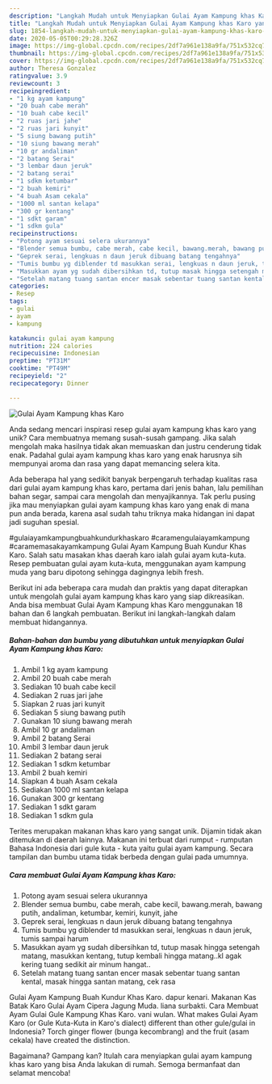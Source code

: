 ```yaml
---
description: "Langkah Mudah untuk Menyiapkan Gulai Ayam Kampung khas Karo yang Sempurna"
title: "Langkah Mudah untuk Menyiapkan Gulai Ayam Kampung khas Karo yang Sempurna"
slug: 1854-langkah-mudah-untuk-menyiapkan-gulai-ayam-kampung-khas-karo-yang-sempurna
date: 2020-05-05T00:29:28.326Z
image: https://img-global.cpcdn.com/recipes/2df7a961e138a9fa/751x532cq70/gulai-ayam-kampung-khas-karo-foto-resep-utama.jpg
thumbnail: https://img-global.cpcdn.com/recipes/2df7a961e138a9fa/751x532cq70/gulai-ayam-kampung-khas-karo-foto-resep-utama.jpg
cover: https://img-global.cpcdn.com/recipes/2df7a961e138a9fa/751x532cq70/gulai-ayam-kampung-khas-karo-foto-resep-utama.jpg
author: Theresa Gonzalez
ratingvalue: 3.9
reviewcount: 3
recipeingredient:
- "1 kg ayam kampung"
- "20 buah cabe merah"
- "10 buah cabe kecil"
- "2 ruas jari jahe"
- "2 ruas jari kunyit"
- "5 siung bawang putih"
- "10 siung bawang merah"
- "10 gr andaliman"
- "2 batang Serai"
- "3 lembar daun jeruk"
- "2 batang serai"
- "1 sdkm ketumbar"
- "2 buah kemiri"
- "4 buah Asam cekala"
- "1000 ml santan kelapa"
- "300 gr kentang"
- "1 sdkt garam"
- "1 sdkm gula"
recipeinstructions:
- "Potong ayam sesuai selera ukurannya"
- "Blender semua bumbu, cabe merah, cabe kecil, bawang.merah, bawang putih, andaliman, ketumbar, kemiri, kunyit, jahe"
- "Geprek serai, lengkuas n daun jeruk dibuang batang tengahnya"
- "Tumis bumbu yg diblender td masukkan serai, lengkuas n daun jeruk, tumis sampai harum"
- "Masukkan ayam yg sudah dibersihkan td, tutup masak hingga setengah matang, masukkan kentang, tutup kembali hingga matang..kl agak kering tuang sedikit air minum hangat.."
- "Setelah matang tuang santan encer masak sebentar tuang santan kental, masak hingga santan matang, cek rasa"
categories:
- Resep
tags:
- gulai
- ayam
- kampung

katakunci: gulai ayam kampung 
nutrition: 224 calories
recipecuisine: Indonesian
preptime: "PT31M"
cooktime: "PT49M"
recipeyield: "2"
recipecategory: Dinner

---
```



![Gulai Ayam Kampung khas Karo](https://img-global.cpcdn.com/recipes/2df7a961e138a9fa/751x532cq70/gulai-ayam-kampung-khas-karo-foto-resep-utama.jpg)

Anda sedang mencari inspirasi resep gulai ayam kampung khas karo yang unik? Cara membuatnya memang susah-susah gampang. Jika salah mengolah maka hasilnya tidak akan memuaskan dan justru cenderung tidak enak. Padahal gulai ayam kampung khas karo yang enak harusnya sih mempunyai aroma dan rasa yang dapat memancing selera kita.

Ada beberapa hal yang sedikit banyak berpengaruh terhadap kualitas rasa dari gulai ayam kampung khas karo, pertama dari jenis bahan, lalu pemilihan bahan segar, sampai cara mengolah dan menyajikannya. Tak perlu pusing jika mau menyiapkan gulai ayam kampung khas karo yang enak di mana pun anda berada, karena asal sudah tahu triknya maka hidangan ini dapat jadi suguhan spesial.

#gulaiayamkampungbuahkundurkhaskaro #caramengulaiayamkampung #caramemasakayamkampung Gulai Ayam Kampung Buah Kundur Khas Karo. Salah satu masakan khas daerah karo ialah gulai ayam kuta-kuta. Resep pembuatan gulai ayam kuta-kuta, menggunakan ayam kampung muda yang baru dipotong sehingga dagingnya lebih fresh.


Berikut ini ada beberapa cara mudah dan praktis yang dapat diterapkan untuk mengolah gulai ayam kampung khas karo yang siap dikreasikan. Anda bisa membuat Gulai Ayam Kampung khas Karo menggunakan 18 bahan dan 6 langkah pembuatan. Berikut ini langkah-langkah dalam membuat hidangannya.

<!--inarticleads1-->

##### Bahan-bahan dan bumbu yang dibutuhkan untuk menyiapkan Gulai Ayam Kampung khas Karo:

1. Ambil 1 kg ayam kampung
1. Ambil 20 buah cabe merah
1. Sediakan 10 buah cabe kecil
1. Sediakan 2 ruas jari jahe
1. Siapkan 2 ruas jari kunyit
1. Sediakan 5 siung bawang putih
1. Gunakan 10 siung bawang merah
1. Ambil 10 gr andaliman
1. Ambil 2 batang Serai
1. Ambil 3 lembar daun jeruk
1. Sediakan 2 batang serai
1. Sediakan 1 sdkm ketumbar
1. Ambil 2 buah kemiri
1. Siapkan 4 buah Asam cekala
1. Sediakan 1000 ml santan kelapa
1. Gunakan 300 gr kentang
1. Sediakan 1 sdkt garam
1. Sediakan 1 sdkm gula


Terites merupakan makanan khas karo yang sangat unik. Dijamin tidak akan ditemukan di daerah lainnya. Makanan ini terbuat dari rumput - rumputan Bahasa Indonesia dari gule kuta - kuta yaitu gulai ayam kampung. Secara tampilan dan bumbu utama tidak berbeda dengan gulai pada umumnya. 

<!--inarticleads2-->

##### Cara membuat Gulai Ayam Kampung khas Karo:

1. Potong ayam sesuai selera ukurannya
1. Blender semua bumbu, cabe merah, cabe kecil, bawang.merah, bawang putih, andaliman, ketumbar, kemiri, kunyit, jahe
1. Geprek serai, lengkuas n daun jeruk dibuang batang tengahnya
1. Tumis bumbu yg diblender td masukkan serai, lengkuas n daun jeruk, tumis sampai harum
1. Masukkan ayam yg sudah dibersihkan td, tutup masak hingga setengah matang, masukkan kentang, tutup kembali hingga matang..kl agak kering tuang sedikit air minum hangat..
1. Setelah matang tuang santan encer masak sebentar tuang santan kental, masak hingga santan matang, cek rasa


Gulai Ayam Kampung Buah Kundur Khas Karo. dapur kenari. Makanan Kas Batak Karo Gulai Ayam Cipera Jagung Muda. liana surbakti. Cara Membuat Ayam Gulai Gule Kampung Khas Karo. vani wulan. What makes Gulai Ayam Karo (or Gule Kuta-Kuta in Karo&#39;s dialect) different than other gule/gulai in Indonesia? Torch ginger flower (bunga kecombrang) and the fruit (asam cekala) have created the distinction. 

Bagaimana? Gampang kan? Itulah cara menyiapkan gulai ayam kampung khas karo yang bisa Anda lakukan di rumah. Semoga bermanfaat dan selamat mencoba!

